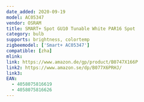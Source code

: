 ```yaml
---
date_added: 2020-09-19
model: AC05347
vendor: OSRAM
title: SMART+ Spot GU10 Tunable White PAR16 Spot
category: bulb
supports: brightness, colortemp
zigbeemodel: ['Smart+ AC05347']
compatible: [zha]
mlink: 
link: https://www.amazon.de/gp/product/B0747X166P
link2: https://www.amazon.se/dp/B077X6PRHJ/
link3: 
EAN: 
  - 4058075816619
  - 4058075816626
---
```

